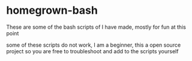 # homegrown-bash
These are some of the bash scripts of I have made, mostly for fun at this point


some of these scripts do not work, I am a beginner, this a open source project so you are free to troubleshoot and add to the scripts yourself
